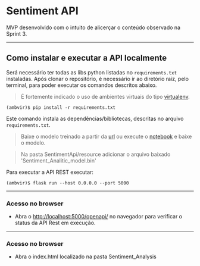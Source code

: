 # Sentiment API

MVP desenvolvido com o intuito de alicerçar o conteúdo observado na Sprint 3.

---
## Como instalar e executar a API localmente

Será necessário ter todas as libs python listadas no `requirements.txt` instaladas.
Após clonar o repositório, é necessário ir ao diretório raiz, pelo terminal, para poder executar os comandos descritos abaixo.

> É fortemente indicado o uso de ambientes virtuais do tipo [virtualenv](https://virtualenv.pypa.io/en/latest/installation.html).

```
(ambvir)$ pip install -r requirements.txt
```

Este comando instala as dependências/bibliotecas, descritas no arquivo `requirements.txt`.

>Baixe o modelo treinado a partir da [url](https://drive.google.com/file/d/1HdgCm0eTIpM5G5GDwhyWa0Wp6H8UGaVl/view?usp=sharing) ou execute o [notebook](https://colab.research.google.com/github/pauloEzequiel/Sentiment_Analysis/blob/main/Notebook/Sentiment_Analysis.ipynb) e baixe o modelo.

> Na pasta SentimentApi/resource adicionar o arquivo baixado 'Sentiment_Analitic_model.bin'

Para executar a API REST executar:

```
(ambvir)$ flask run --host 0.0.0.0 --port 5000
```

---
### Acesso no browser

 - Abra o [http://localhost:5000/openapi/](http://localhost:5000/openapi/) no navegador para verificar o status da API Rest em execução.
---
### Acesso no browser

 - Abra o index.html localizado na pasta Sentiment_Analysis

